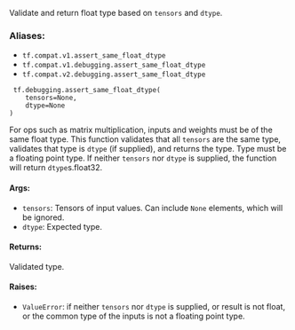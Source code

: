 Validate and return float type based on `tensors` and `dtype`.
### Aliases:
- `tf.compat.v1.assert_same_float_dtype`
- `tf.compat.v1.debugging.assert_same_float_dtype`
- `tf.compat.v2.debugging.assert_same_float_dtype`

```
 tf.debugging.assert_same_float_dtype(
    tensors=None,
    dtype=None
)
```
For ops such as matrix multiplication, inputs and weights must be of the same float type. This function validates that all `tensors` are the same type, validates that type is `dtype` (if supplied), and returns the type. Type must be a floating point type. If neither `tensors` nor `dtype` is supplied, the function will return `dtype`s.float32.
#### Args:
- `tensors`: Tensors of input values. Can include `None` elements, which will be ignored.
- `dtype`: Expected type.
#### Returns:
Validated type.
#### Raises:
- `ValueError`: if neither `tensors` nor `dtype` is supplied, or result is not float, or the common type of the inputs is not a floating point type.

